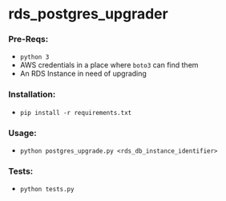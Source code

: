 # rds_postgres_upgrader

### Pre-Reqs:
- `python 3`
- AWS credentials in a place where `boto3` can find them
- An RDS Instance in need of upgrading

### Installation:
- `pip install -r requirements.txt`

### Usage:
- `python postgres_upgrade.py <rds_db_instance_identifier>`

### Tests:
- `python tests.py`